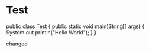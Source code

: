 # Test
public class Test
{
    public static void main(String[] args)
    {
         System.out.println("Hello World");
    }
}

changed
